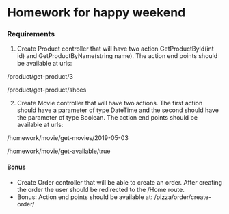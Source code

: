 # Homework for happy weekend

### Requirements

1. Create Product controller that will have two action GetProductById(int id) and GetProductByName(string name).
The action end points should be available at urls:

/product/get-product/3

/product/get-product/shoes

2. Create Movie controller that will have two actions. The first action should have a parameter of type DateTime and the second should have the parameter of type Boolean. 
The action end points should be available at urls:

/homework/movie/get-movies/2019-05-03

/homework/movie/get-available/true

#### Bonus

* Create Order controller that will be able to create an order. After creating the order the user should be redirected to the /Home route.
* Bonus: Action end points should be available at: /pizza/order/create-order/
